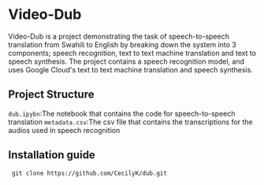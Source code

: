 # Video-Dub
Video-Dub is a project demonstrating the task of speech-to-speech translation from Swahili to English by breaking down the system into 3 components; speech recognition, text to text machine translation and text to speech synthesis.
The project contains a speech recognition model, and uses Google Cloud's text to text machine translation and speech synthesis.
## Project Structure
`dub.ipybn`:The notebook that contains the code for speech-to-speech translation
`metadata.csv`:The csv file that contains the transcriptions for the audios used in speech recognition
## Installation guide
``` git clone https://github.com/CecilyK/dub.git```

